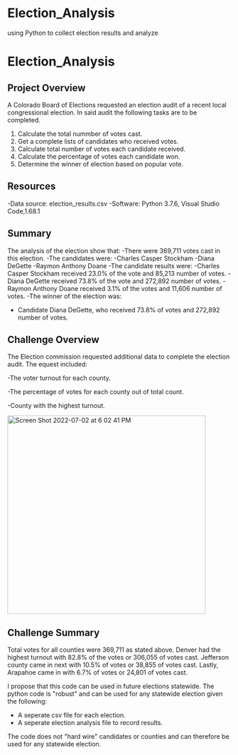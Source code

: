 # Election_Analysis
using Python to collect election results and analyze
# Election_Analysis

## Project Overview
A Colorado Board of Elections requested an election audit of a recent local congressional election.
In said audit the following tasks are to be completed.

1. Calculate the total nummber of votes cast.
2. Get a complete lists of candidates who received votes.
3. Calculate total number of votes each candidate received.
4. Calculate the percentage of votes each candidate won.
5. Determine the winner of election based on popular vote.

## Resources 
-Data source: election_results.csv
-Software: Python 3.7.6, Visual Studio Code,1.68.1

## Summary
The analysis of the election show that:
-There were 369,711 votes cast in this election.
-The candidates were:
  -Charles Casper Stockham
  -Diana DeGette
  -Raymon Anthony Doane
-The candidate results were:
  -Charles Casper Stockham received 23.0% of the vote and 85,213 number of votes.
  -Diana DeGette received 73.8% of the vote and 272,892 number of votes.
  -Raymon Anthony Doane received 3.1% of the votes and 11,606 number of votes.
-The winner of the election was:
  - Candidate Diana DeGette, who received 73.8% of votes and 272,892 number of votes.
  
## Challenge Overview
The Election commission requested additional data to complete the election audit. The equest included:

-The voter turnout for each county.

-The percentage of votes for each county out of total count.

-County with the highest turnout.


<img width="446" alt="Screen Shot 2022-07-02 at 6 02 41 PM" src="https://user-images.githubusercontent.com/107623913/177210110-92f5b111-62d7-44d1-a930-751c69da206e.png">

## Challenge Summary

Total votes for all counties were 369,711 as stated above. Denver had the highest turnout with 82.8% of the votes or 306,055 of votes cast. Jefferson county came in next with 10.5% of votes or 38,855 of votes cast. Lastly, Arapahoe came in with 6.7% of votes or 24,801 of votes cast.

I propose that this code can be used in future elections statewide. The python code is "robust" and can be used for any statewide election given the following:
- A seperate csv file for each election.
- A seperate election analysis file to record results.


The code does not "hard wire" candidates or counties and can therefore be used for any statewide election.




